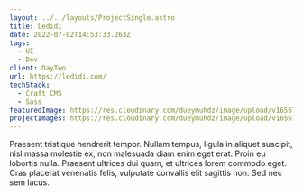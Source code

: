 ```yaml
---
layout: ../../layouts/ProjectSingle.astro
title: Ledidi
date: 2022-07-02T14:53:33.263Z
tags:
  - UI
  - Dev
client: DayTwo
url: https://ledidi.com/
techStack:
  - Craft CMS
  - Sass
featuredImage: https://res.cloudinary.com/dueymuhdz/image/upload/v1656773767/icon_wudlfn.png
projectImages: https://res.cloudinary.com/dueymuhdz/image/upload/v1656773767/icon_wudlfn.png
---
```

Praesent tristique hendrerit tempor. Nullam tempus, ligula in aliquet suscipit, nisl massa molestie ex, non malesuada diam enim eget erat. Proin eu lobortis nulla. Praesent ultrices dui quam, et ultrices lorem commodo eget. Cras placerat venenatis felis, vulputate convallis elit sagittis non. Sed nec sem lacus.
